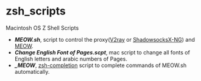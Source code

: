 # zsh_scripts
Macintosh OS Z Shell Scripts

- ***MEOW.sh***, script to control the proxy([V2ray](https://www.v2ray.com/) or [ShadowsocksX-NG](https://github.com/shadowsocks/ShadowsocksX-NG)) and [MEOW](https://github.com/netheril96/MEOW).
- ***Change English Font of Pages.scpt***, mac script to change all fonts of English letters and arabic numbers of Pages.
- ***_MEOW***, [zsh-completion](https://github.com/zsh-users/zsh-completions) script to complete commands of MEOW.sh automatically.
